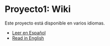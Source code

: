 # Proyecto1: Wiki

Este proyecto está disponible en varios idiomas.

- [Leer en Español](README_es.md)
- [Read in English](README_en.md)

